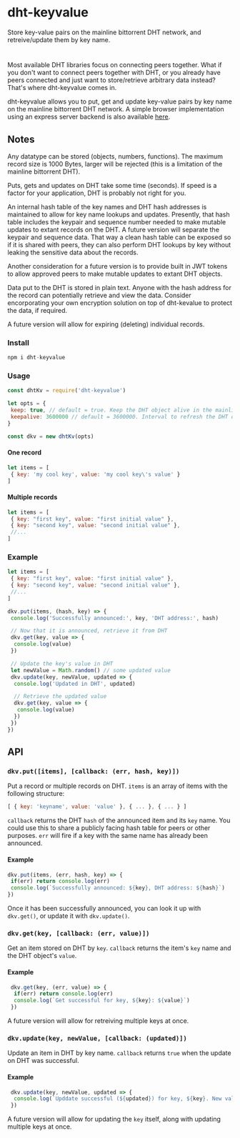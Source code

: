 # dht-keyvalue
Store key-value pairs on the mainline bittorrent DHT network, and retreive/update them by key name.

#
Most available DHT libraries focus on connecting peers together. What if you don't want to connect peers together with DHT, or you already have peers connected and just want to store/retrieve arbitrary data instead? That's where dht-keyvalue comes in. 

dht-keyvalue allows you to put, get and update key-value pairs by key name on the mainline bittorrent DHT network. A simple browser implementation using an express server backend is also available [here](https://github.com/draeder/dht-keyvalue-browser).

## Notes
Any datatype can be stored (objects, numbers, functions). The maximum record size is 1000 Bytes, larger will be rejected (this is a limitation of the mainline bittorrent DHT).

Puts, gets and updates on DHT take some time (seconds). If speed is a factor for your application, DHT is probably not right for you.

An internal hash table of the key names and DHT hash addresses is maintained to allow for key name lookups and updates. Presently, that hash table includes the keypair and sequence number needed to make mutable updates to extant records on the DHT. A future version will separate the keypair and sequence data. That way a clean hash table can be exposed so if it is shared with peers, they can also perform DHT lookups by key without leaking the sensitive data about the records.

Another consideration for a future version is to provide built in JWT tokens to allow approved peers to make mutable updates to extant DHT objects.

Data put to the DHT is stored in plain text. Anyone with the hash address for the record can potentially retrieve and view the data. Consider encorporating your own encryption solution on top of dht-kevalue to protect the data, if required.

A future version will allow for expiring (deleting) individual records.

### Install
```js
npm i dht-keyvalue
```

### Usage
```js
const dhtKv = require('dht-keyvalue')

let opts = {
 keep: true, // default = true. Keep the DHT object alive in the mainline bittorrent network
 keepalive: 3600000 // default = 3600000. Interval to refresh the DHT object (milliseconds)
}

const dkv = new dhtKv(opts)
```

#### One record
```js
let items = [
 { key: 'my cool key', value: 'my cool key\'s value' }
]
```
#### Multiple records
```js
let items = [
 { key: "first key", value: "first initial value" }, 
 { key: "second key", value: "second initial value" },
 //...
]
```
### Example
```js
let items = [
 { key: "first key", value: "first initial value" }, 
 { key: "second key", value: "second initial value" },
 //...
]

dkv.put(items, (hash, key) => {
 console.log('Successfully announced:', key, 'DHT address:', hash)

 // Now that it is announced, retrieve it from DHT
 dkv.get(key, value => {
  console.log(value)
 })

 // Update the key's value in DHT
 let newValue = Math.random() // some updated value
 dkv.update(key, newValue, updated => {
  console.log('Updated in DHT', updated)

  // Retrieve the updated value
  dkv.get(key, value => {
   console.log(value)
  })
 })
})
```

## API
### `dkv.put([items], [callback: (err, hash, key)])`
Put a record or multiple records on DHT. `items` is an array of items with the following structure:

```js
[ { key: 'keyname', value: 'value' }, { ... }, { ... } ]
```

`callback` returns the DHT `hash` of the announced item and its `key` name. You could use this to share a publicly facing hash table for peers or other purposes. `err` will fire if a key with the same name has already been announced.

#### Example
```js
dkv.put(items, (err, hash, key) => {
 if(err) return console.log(err)
 console.log(`Successfully announced: ${key}, DHT address: ${hash}`)
})
```

Once it has been successfully announced, you can look it up with `dkv.get()`, or update it with `dkv.update()`.

### `dkv.get(key, [callback: (err, value)])`
Get an item stored on DHT by `key`. `callback` returns the item's `key` name and the DHT object's `value`.

#### Example
```js
 dkv.get(key, (err, value) => {
  if(err) return console.log(err)
  console.log(`Get successful for key, ${key}: ${value}`)
 })
```

A future version will allow for retreiving multiple keys at once.

### `dkv.update(key, newValue, [callback: (updated)])`
Update an item in DHT by key name. `callback` returns `true` when the update on DHT was successful.

#### Example
```js
 dkv.update(key, newValue, updated => {
  console.log(`Upddate successful (${updated}) for key, ${key}. New value: ${newValue}`)
 })
```

A future version will allow for updating the `key` itself, along with updating multiple keys at once.

